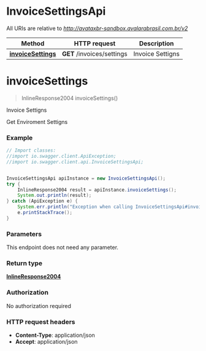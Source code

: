 # InvoiceSettingsApi

All URIs are relative to *http://avataxbr-sandbox.avalarabrasil.com.br/v2*

Method | HTTP request | Description
------------- | ------------- | -------------
[**invoiceSettings**](InvoiceSettingsApi.md#invoiceSettings) | **GET** /invoices/settings | Invoice Settigns


<a name="invoiceSettings"></a>
# **invoiceSettings**
> InlineResponse2004 invoiceSettings()

Invoice Settigns

Get Enviroment Settigns

### Example
```java
// Import classes:
//import io.swagger.client.ApiException;
//import io.swagger.client.api.InvoiceSettingsApi;


InvoiceSettingsApi apiInstance = new InvoiceSettingsApi();
try {
    InlineResponse2004 result = apiInstance.invoiceSettings();
    System.out.println(result);
} catch (ApiException e) {
    System.err.println("Exception when calling InvoiceSettingsApi#invoiceSettings");
    e.printStackTrace();
}
```

### Parameters
This endpoint does not need any parameter.

### Return type

[**InlineResponse2004**](InlineResponse2004.md)

### Authorization

No authorization required

### HTTP request headers

 - **Content-Type**: application/json
 - **Accept**: application/json

